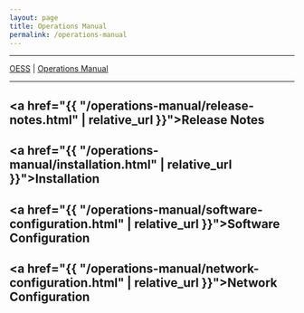 ```yaml
---
layout: page
title: Operations Manual
permalink: /operations-manual
---
```


<hr/>
<p style="margin: 0"><a href="{{ "/" | relative_url }}">OESS</a> | <a href="{{ "/operations-manual" | relative_url }}">Operations Manual</a></p>
<hr style="margin-bottom: 15px"/>

## <a href="{{ "/operations-manual/release-notes.html" | relative_url }}">Release Notes</a>

## <a href="{{ "/operations-manual/installation.html" | relative_url }}">Installation</a>

## <a href="{{ "/operations-manual/software-configuration.html" | relative_url }}">Software Configuration</a>

## <a href="{{ "/operations-manual/network-configuration.html" | relative_url }}">Network Configuration</a>
